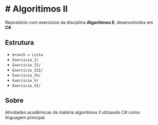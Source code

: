# # Algoritimos II

Repositório com exercícios da disciplina **Algoritimos II**, desenvolvidos em **C#**.

## Estrutura
- `branch = Lista`
- `Exercicio_I/`
- `Exercicio_II/`
- `Exercicio_III/`
- `Exercicio_IV/`
- `Exercicio_V/`
- `Exercicio_VI/`

## Sobre
Atividades acadêmicas da matéria algoritimos II utlizando C# como linguagem principal.
